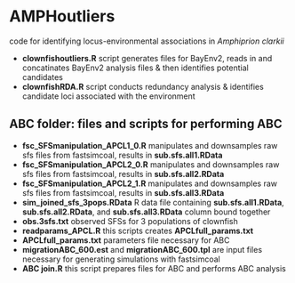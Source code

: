# AMPHoutliers
code for identifying locus-environmental associations in *Amphiprion clarkii*
- **clownfishoutliers.R** script generates files for BayEnv2, reads in and concatinates BayEnv2 analysis files & then identifies potential candidates
- **clownfishRDA.R** script conducts redundancy analysis & identifies candidate loci associated with the environment
## ABC folder: files and scripts for performing ABC
- **fsc_SFSmanipulation_APCL1_0.R** manipulates and downsamples raw sfs files from fastsimcoal, results in **sub.sfs.all1.RData**
- **fsc_SFSmanipulation_APCL2_0.R** manipulates and downsamples raw sfs files from fastsimcoal, results in **sub.sfs.all2.RData**
- **fsc_SFSmanipulation_APCL2_1.R** manipulates and downsamples raw sfs files from fastsimcoal, results in **sub.sfs.all3.RData**
- **sim_joined_sfs_3pops.RData** R data file containing **sub.sfs.all1.RData**, **sub.sfs.all2.RData**, and **sub.sfs.all3.RData** column bound together
- **obs.3sfs.txt** observed SFSs for 3 populations of clownfish
- **readparams_APCL.R** this scripts creates **APCLfull_params.txt**
- **APCLfull_params.txt** parameters file necessary for ABC
- **migrationABC_600.est** and **migrationABC_600.tpl** are input files necessary for generating simulations with fastsimcoal
- **ABC join.R** this script prepares files for ABC and performs ABC analysis

